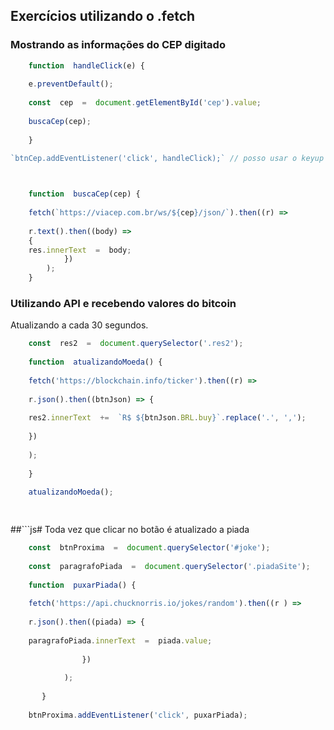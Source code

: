 ## Exercícios utilizando o .fetch 


### Mostrando as informações do CEP digitado
```js
    function  handleClick(e) {
    
    e.preventDefault();
    
    const  cep  =  document.getElementById('cep').value;
    
    buscaCep(cep);
    
    }

`btnCep.addEventListener('click', handleClick);` // posso usar o keyup para que toda alteração aconteça uma mudança, mudar pelo input ao inves do btn

  

    function  buscaCep(cep) {
    
    fetch(`https://viacep.com.br/ws/${cep}/json/`).then((r) =>
    
    r.text().then((body) =>
    {
    res.innerText  =  body;
		    })
	    );
	}
```
  
### Utilizando API e recebendo valores do bitcoin
Atualizando a cada 30 segundos.
```js
    const  res2  =  document.querySelector('.res2');
    
    function  atualizandoMoeda() {
    
    fetch('https://blockchain.info/ticker').then((r) =>
    
    r.json().then((btnJson) => {
    
    res2.innerText  +=  `R$ ${btnJson.BRL.buy}`.replace('.', ',');
    
    })
    
    );
    
    }
    
    atualizandoMoeda();

  
```
##```js# Toda vez que clicar no botão é atualizado a piada
```js
    const  btnProxima  =  document.querySelector('#joke');
    
    const  paragrafoPiada  =  document.querySelector('.piadaSite');
    
    function  puxarPiada() {
    
    fetch('https://api.chucknorris.io/jokes/random').then((r ) =>
    
    r.json().then((piada) => {
    
    paragrafoPiada.innerText  =  piada.value;
    
			    })
    
		    );
    
	   }
    
    btnProxima.addEventListener('click', puxarPiada);
```
